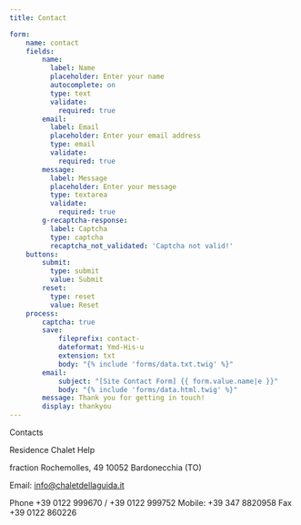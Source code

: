 ```yaml
---
title: Contact

form:
    name: contact
    fields:
        name:
          label: Name
          placeholder: Enter your name
          autocomplete: on
          type: text
          validate:
            required: true
        email:
          label: Email
          placeholder: Enter your email address
          type: email
          validate:
            required: true
        message:
          label: Message
          placeholder: Enter your message
          type: textarea
          validate:
            required: true
        g-recaptcha-response:
          label: Captcha
          type: captcha
          recaptcha_not_validated: 'Captcha not valid!'
    buttons:
        submit:
          type: submit
          value: Submit
        reset:
          type: reset
          value: Reset
    process:
        captcha: true
        save:
            fileprefix: contact-
            dateformat: Ymd-His-u
            extension: txt
            body: "{% include 'forms/data.txt.twig' %}"
        email:
            subject: "[Site Contact Form] {{ form.value.name|e }}"
            body: "{% include 'forms/data.html.twig' %}"
        message: Thank you for getting in touch!
        display: thankyou
---
```

Contacts

Residence Chalet Help

fraction Rochemolles, 49
10052 Bardonecchia (TO)

Email: info@chaletdellaguida.it

Phone +39 0122 999670 / +39 0122 999752
Mobile: +39 347 8820958
Fax +39 0122 860226
